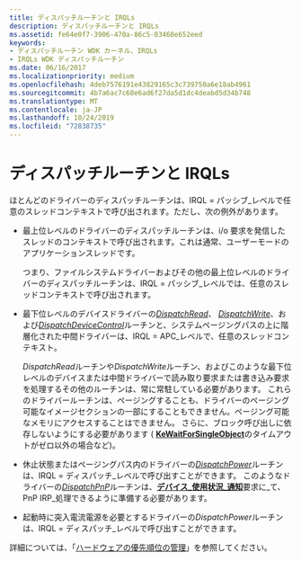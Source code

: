 ```yaml
---
title: ディスパッチルーチンと IRQLs
description: ディスパッチルーチンと IRQLs
ms.assetid: fe64e0f7-3906-470a-86c5-03460e652eed
keywords:
- ディスパッチルーチン WDK カーネル、IRQLs
- IRQLs WDK ディスパッチルーチン
ms.date: 06/16/2017
ms.localizationpriority: medium
ms.openlocfilehash: 4deb7576191e43829165c3c739750a6e18ab4961
ms.sourcegitcommit: 4b7a6ac7c68e6ad6f27da5d1dc4deabd5d34b748
ms.translationtype: MT
ms.contentlocale: ja-JP
ms.lasthandoff: 10/24/2019
ms.locfileid: "72838735"
---
```

# <a name="dispatch-routines-and-irqls"></a>ディスパッチルーチンと IRQLs





ほとんどのドライバーのディスパッチルーチンは、IRQL = パッシブ\_レベルで任意のスレッドコンテキストで呼び出されます。ただし、次の例外があります。

-   最上位レベルのドライバーのディスパッチルーチンは、i/o 要求を発信したスレッドのコンテキストで呼び出されます。これは通常、ユーザーモードのアプリケーションスレッドです。

    つまり、ファイルシステムドライバーおよびその他の最上位レベルのドライバーのディスパッチルーチンは、IRQL = パッシブ\_レベルでは、任意のスレッドコンテキストで呼び出されます。

-   最下位レベルのデバイスドライバーの[*DispatchRead*](https://docs.microsoft.com/windows-hardware/drivers/ddi/wdm/nc-wdm-driver_dispatch)、 [*DispatchWrite*](https://docs.microsoft.com/windows-hardware/drivers/ddi/wdm/nc-wdm-driver_dispatch)、および[*DispatchDeviceControl*](https://docs.microsoft.com/windows-hardware/drivers/ddi/wdm/nc-wdm-driver_dispatch)ルーチンと、システムページングパスの上に階層化された中間ドライバーは、IRQL = APC\_レベルで、任意のスレッドコンテキスト。

    *DispatchRead*ルーチンや*DispatchWrite*ルーチン、およびこのような最下位レベルのデバイスまたは中間ドライバーで読み取り要求または書き込み要求を処理するその他のルーチンは、常に常駐している必要があります。 これらのドライバールーチンは、ページングすることも、ドライバーのページング可能なイメージセクションの一部にすることもできません。ページング可能なメモリにアクセスすることはできません。 さらに、ブロック呼び出しに依存しないようにする必要があります ( [**KeWaitForSingleObject**](https://docs.microsoft.com/windows-hardware/drivers/ddi/wdm/nf-wdm-kewaitforsingleobject)のタイムアウトがゼロ以外の場合など)。

-   休止状態またはページングパス内のドライバーの[*DispatchPower*](https://docs.microsoft.com/windows-hardware/drivers/ddi/wdm/nc-wdm-driver_dispatch)ルーチンは、IRQL = ディスパッチ\_レベルで呼び出すことができます。 このようなドライバーの[*DispatchPnP*](https://docs.microsoft.com/windows-hardware/drivers/ddi/wdm/nc-wdm-driver_dispatch)ルーチンは、[**デバイス\_使用状況\_通知**](https://docs.microsoft.com/windows-hardware/drivers/kernel/irp-mn-device-usage-notification)要求に\_て、PnP IRP\_処理できるように準備する必要があります。

-   起動時に突入電流電源を必要とするドライバーの*DispatchPower*ルーチンは、IRQL = ディスパッチ\_レベルで呼び出すことができます。

詳細については、「[ハードウェアの優先順位の管理](managing-hardware-priorities.md)」を参照してください。

 

 




